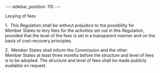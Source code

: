 
<meta data-rh="true" name="docsearch:language" content="en">
<meta data-rh="true" name="docsearch:version" content="current">
<meta data-rh="true" name="docsearch:docusaurus_tag" content="docs-default-current">
        ---
sidebar_position: 110
---
           <p class="stitle-article-norm">Levying of fees</p>
   <p class="norm">1.&nbsp;&nbsp;This Regulation shall be without 
prejudice to the possibility for Member&nbsp;States to levy fees for the
 activities set out in this Regulation, provided that the level of the 
fees is set in a transparent manner and on the basis of cost-recovery 
principles.</p>
   <p class="norm">2.&nbsp;&nbsp;Member&nbsp;States shall inform the 
Commission and the other Member&nbsp;States at least three months before
 the structure and level of fees is to be adopted. The structure and 
level of fees shall be made publicly available on request.</p>